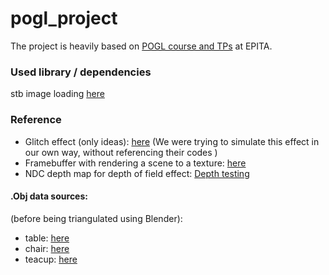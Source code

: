 # pogl_project
The project is heavily based on [POGL course and TPs](http://jo.fabrizio.free.fr/teaching/synt/index.php) at EPITA.

### Used library / dependencies
stb image loading [here](https://github.com/nothings/stb)

### Reference 
 * Glitch effect (only ideas): [here](https://codemyui.com/image-glitch-effect-using-opengl-shading-language/)
   (We were trying to simulate this effect in our own way, without referencing their codes ) 
 * Framebuffer with rendering a scene to a texture: [here](https://learnopengl.com/Advanced-OpenGL/Framebuffers)
 * NDC depth map for depth of field effect: [Depth testing](https://learnopengl.com/Advanced-OpenGL/Depth-testing)
 
#### .Obj data sources:
(before being triangulated using Blender):
 * table: [here](https://free3d.com/3d-model/straight-leg-coffee-tablepine-v1--697100.html)
 * chair: [here](https://free3d.com/3d-model/chair-255345.html)
 * teacup: [here](https://free3d.com/3d-model/cup-933734.html)
 